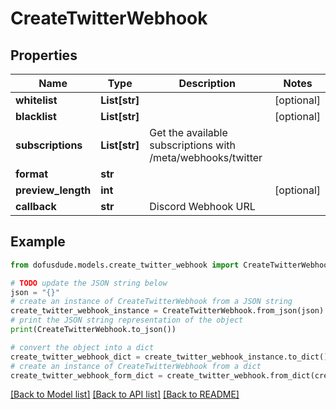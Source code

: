 # CreateTwitterWebhook



## Properties

Name | Type | Description | Notes
------------ | ------------- | ------------- | -------------
**whitelist** | **List[str]** |  | [optional] 
**blacklist** | **List[str]** |  | [optional] 
**subscriptions** | **List[str]** | Get the available subscriptions with /meta/webhooks/twitter | 
**format** | **str** |  | 
**preview_length** | **int** |  | [optional] 
**callback** | **str** | Discord Webhook URL | 

## Example

```python
from dofusdude.models.create_twitter_webhook import CreateTwitterWebhook

# TODO update the JSON string below
json = "{}"
# create an instance of CreateTwitterWebhook from a JSON string
create_twitter_webhook_instance = CreateTwitterWebhook.from_json(json)
# print the JSON string representation of the object
print(CreateTwitterWebhook.to_json())

# convert the object into a dict
create_twitter_webhook_dict = create_twitter_webhook_instance.to_dict()
# create an instance of CreateTwitterWebhook from a dict
create_twitter_webhook_form_dict = create_twitter_webhook.from_dict(create_twitter_webhook_dict)
```
[[Back to Model list]](../README.md#documentation-for-models) [[Back to API list]](../README.md#documentation-for-api-endpoints) [[Back to README]](../README.md)


